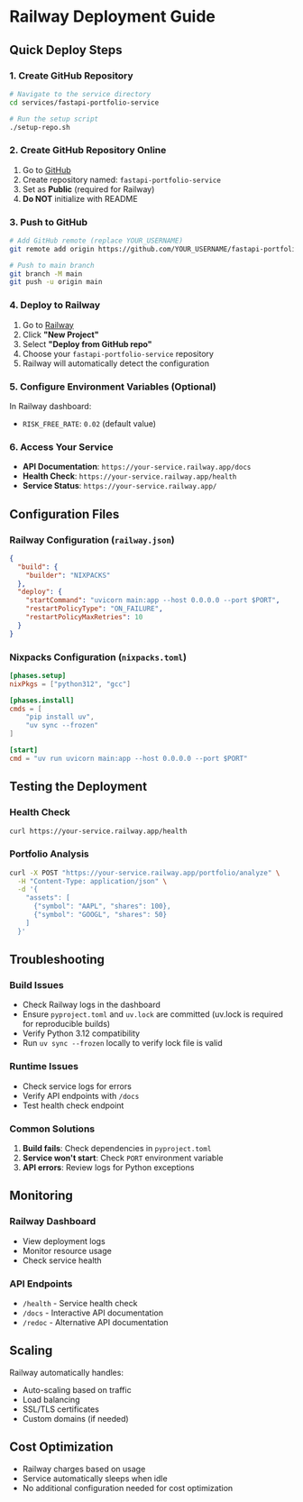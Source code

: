 # Railway Deployment Guide

## Quick Deploy Steps

### 1. Create GitHub Repository

```bash
# Navigate to the service directory
cd services/fastapi-portfolio-service

# Run the setup script
./setup-repo.sh
```

### 2. Create GitHub Repository Online

1. Go to [GitHub](https://github.com/new)
2. Create repository named: `fastapi-portfolio-service`
3. Set as **Public** (required for Railway)
4. **Do NOT** initialize with README

### 3. Push to GitHub

```bash
# Add GitHub remote (replace YOUR_USERNAME)
git remote add origin https://github.com/YOUR_USERNAME/fastapi-portfolio-service.git

# Push to main branch
git branch -M main
git push -u origin main
```

### 4. Deploy to Railway

1. Go to [Railway](https://railway.app)
2. Click **"New Project"**
3. Select **"Deploy from GitHub repo"**
4. Choose your `fastapi-portfolio-service` repository
5. Railway will automatically detect the configuration

### 5. Configure Environment Variables (Optional)

In Railway dashboard:
- `RISK_FREE_RATE`: `0.02` (default value)

### 6. Access Your Service

- **API Documentation**: `https://your-service.railway.app/docs`
- **Health Check**: `https://your-service.railway.app/health`
- **Service Status**: `https://your-service.railway.app/`

## Configuration Files

### Railway Configuration (`railway.json`)
```json
{
  "build": {
    "builder": "NIXPACKS"
  },
  "deploy": {
    "startCommand": "uvicorn main:app --host 0.0.0.0 --port $PORT",
    "restartPolicyType": "ON_FAILURE",
    "restartPolicyMaxRetries": 10
  }
}
```

### Nixpacks Configuration (`nixpacks.toml`)
```toml
[phases.setup]
nixPkgs = ["python312", "gcc"]

[phases.install]
cmds = [
    "pip install uv",
    "uv sync --frozen"
]

[start]
cmd = "uv run uvicorn main:app --host 0.0.0.0 --port $PORT"
```

## Testing the Deployment

### Health Check
```bash
curl https://your-service.railway.app/health
```

### Portfolio Analysis
```bash
curl -X POST "https://your-service.railway.app/portfolio/analyze" \
  -H "Content-Type: application/json" \
  -d '{
    "assets": [
      {"symbol": "AAPL", "shares": 100},
      {"symbol": "GOOGL", "shares": 50}
    ]
  }'
```

## Troubleshooting

### Build Issues
- Check Railway logs in the dashboard
- Ensure `pyproject.toml` and `uv.lock` are committed (uv.lock is required for reproducible builds)
- Verify Python 3.12 compatibility
- Run `uv sync --frozen` locally to verify lock file is valid

### Runtime Issues
- Check service logs for errors
- Verify API endpoints with `/docs`
- Test health check endpoint

### Common Solutions
1. **Build fails**: Check dependencies in `pyproject.toml`
2. **Service won't start**: Check `PORT` environment variable
3. **API errors**: Review logs for Python exceptions

## Monitoring

### Railway Dashboard
- View deployment logs
- Monitor resource usage
- Check service health

### API Endpoints
- `/health` - Service health check
- `/docs` - Interactive API documentation
- `/redoc` - Alternative API documentation

## Scaling

Railway automatically handles:
- Auto-scaling based on traffic
- Load balancing
- SSL/TLS certificates
- Custom domains (if needed)

## Cost Optimization

- Railway charges based on usage
- Service automatically sleeps when idle
- No additional configuration needed for cost optimization